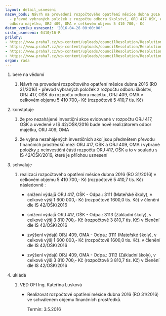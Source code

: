 ```yaml
---
layout: detail_usneseni
nazev_bodu: Návrh na provedení rozpočtového opatření měsíce dubna 2016 (RO 31/2016)
  - převod vybraných položek z rozpočtu odboru školství, ORJ 417 OŠK, do rozpočtu
  odboru majetku, ORJ 409, OMA v celkovém objemu 5 410 700,- Kč
datum_vzniku_usneseni: '2016-04-26 00:00:00'
cislo_usneseni: 0410/16-R
prilohy:
- https://www.praha7.cz/wp-content/uploads/councilResolution/Resolutions/27650/export/Duvodovazprava~50516.docx
- https://www.praha7.cz/wp-content/uploads/councilResolution/Resolutions/27650/export/IS_OSK_42_2016_pozadavekrozpoctovezmeny~50515.doc
- https://www.praha7.cz/wp-content/uploads/councilResolution/Resolutions/27650/export/Prilohac3kontrolnisestavyGINIS~50514.pdf
- https://www.praha7.cz/wp-content/uploads/councilResolution/Resolutions/27650/export/export~299520.pdf
organ: rada
---
```

<ol class="urzList_view" id="urzList">
<li class="urzClass1" id=""><span name="1">bere na vědomí</span> 
<ol class="urzOlClass">
<li class="urzClass2" style="TEXT-ALIGN: left" id=""><span><p>Návrh na provedení rozpočtového opatření měsíce&nbsp;dubna 2016 (RO 31/2016) - převod vybraných položek z rozpočtu odboru školství, ORJ 417, OŠK&nbsp;do rozpočtu odboru majetku, ORJ 409, OMA v celkovém objemu 5 410 700,- Kč (rozpočtově 5 410,7 tis. Kč)</p></span></li></ol></li>
<li class="urzClass1" id=""><span name="6">konstatuje</span> 
<ol class="urzOlClass">
<li class="urzClass2" style="TEXT-ALIGN: left" id=""><span><p>že pro nezahájené investiční akce evidované v rozpočtu ORJ 417, OŠK a uvedené v IS 42/OŠK/2016&nbsp;bude nově&nbsp;realizátorem odbor majetku, ORJ 409, OMA</p></span></li>
<li class="urzClass2" style="TEXT-ALIGN: left" id=""><span><p>že vyjma nezahájených investičních akcí jsou předmětem převodu finančních prostředků mezi ORJ 417, OŠK a ORJ 409, OMA i vybrané položky z neinvestiční části rozpočtu ORJ 417, OŠK a to v souladu s IS 42/OŠK/2016, které je přílohou usnesení</p></span></li></ol></li>
<li class="urzClass1" id=""><span name="24">schvaluje</span> 
<ol class="urzOlClass">
<li class="urzClass2" style="TEXT-ALIGN: left" id=""><span><p>realizací rozpočtového opatření měsíce&nbsp;dubna 2016 (RO 31/2016) v celkovém objemu&nbsp;5 410 700,- Kč (rozpočtově 5 410,7 tis. Kč) následovně :</p></span>
<ul class="urzUlClass">
<li class="urzClass3" style="TEXT-ALIGN: left" id=""><span><p>snížení výdajů ORJ 417, OŠK - Odpa.: 3111 (Mateřské školy), v celkové výši 1 600 000,- Kč (rozpočtově 1600,0 tis. Kč) v členění dle IS 42/OŠK/2016</p></span></li>
<li class="urzClass3" style="TEXT-ALIGN: left" id=""><span><p>snížení výdajů ORJ 417, OŠK - Odpa.: 3113 (Základní školy), v celkové výši 3 810 700,- Kč (rozpočtově 3 810,7 tis. Kč) v členění dle IS 42/OŠK/2016</p></span></li>
<li class="urzClass3" style="TEXT-ALIGN: left" id=""><span><p>zvýšení&nbsp;výdajů ORJ 409, OMA - Odpa.: 3111 (Mateřské školy), v celkové výši 1 600 000,- Kč (rozpočtově 1600,0 tis. Kč). v členění dle IS 42/OŠK/2016</p></span></li>
<li class="urzClass3" style="TEXT-ALIGN: left" id=""><span><p>zvýšení výdajů ORJ 409, OMA - Odpa.: 3113 (Základní školy), v celkové výši 3 810 700,- Kč (rozpočtově 3 810,7 tis. Kč) v členění dle IS 42/OŠK/2016</p></span></li></ul></li></ol></li><li class="urzClass1" id="urzUkoly"><span name="1">ukládá</span><ol class="urzOlClass"><li class="urzClass2"><span><p>VED OFI Ing. Kateřina Lusková</p></span><ul class="urzUlClass"><li class="urzClass3"><span><p>Realizovat rozpočtové opatření měsíce dubna 2016 (RO 31/2016) ve schváleném objemu finančních prostředků.</p></span><span class="urzUkolTermin">  Termín:&nbsp;3.5.2016</span></li></ul></li></ol></li>
</ol>